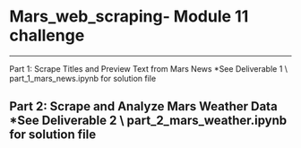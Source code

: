 # Mars_web_scraping- Module 11 challenge
----------------------------------------------------------------
Part 1: Scrape Titles and Preview Text from Mars News
*See Deliverable 1 \ part_1_mars_news.ipynb for solution file

Part 2: Scrape and Analyze Mars Weather Data
*See Deliverable 2 \ part_2_mars_weather.ipynb for solution file
----------------------------------------------------------------